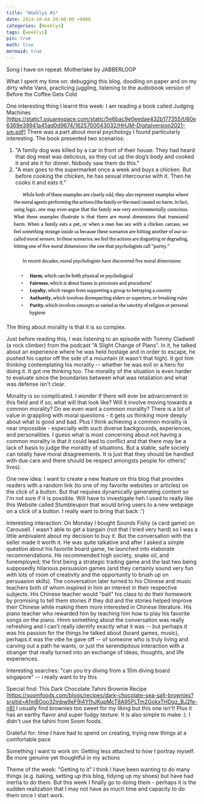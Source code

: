 ```yaml
---
title: "Weeklys #1"
date: 2024-10-04 20:00:00 +0800
categories: [Weeklys]
tags: [weeklys]
pin: true
math: true
mermaid: true
---
```


Song I have on repeat: Motherlake by JABBERLOOP

What I spent my time on: debugging this blog, doodling on paper and on my dirty white Vans, practicing juggling, listening to the audiobook version of Before the Coffee Gets Cold

One interesting thing I learnt this week: I am reading a book called Judging Machines [https://static1.squarespace.com/static/5e6bac9e0eedae432b177355/t/60e6369e39941a45ad0d9674/1625700043032/HHJM-Digitalversion2021-sm.pdf]
There was a part about moral psychology I found particularly interesting. The book presented two scenarios:

1. "A family dog was killed by a car in front of their house. They had heard that dog meat was delicious, so they cut up the dog’s body and cooked it and ate it for dinner. Nobody saw them do this."
2. "A man goes to the supermarket once a week and buys a chicken. But before cooking the chicken, he has sexual intercourse with it. Then he cooks it and eats it."

![judging machines moral psychology dimensions](/assets/images/judging-machines-moral-psychology-dimensions.jpg)

The thing about morality is that it is so complex. 

Just before reading this, I was listening to an episode with Tommy Cladwell (a rock climber) from the podcast "A Slight Change of Plans". In it, he talked about an experience where he was held hostage and in order to escape, he pushed his captor off the side of a mountain (it wasn't that high). It got him thinking contemplating his morality -- whether he was evil or a hero for doing it. It got me thinking too. The morality of the situation is even harder to evaluate since the boundaries between what was retaliation and what was defense isn't clear.

Morality is so complicated. I wonder if there will ever be advancement in this field and if so, what will that look like? Will it involve moving towards a common morality? Do we even want a common morality? There is a lot of value in grappling with moral questions - it gets us thinking more deeply about what is good and bad. Plus I think achieving a common morality is near impossible - especially with such diverse backgrounds, experiences, and personalities. I guess what is most concerning about not having a common morality is that it could lead to conflict and that there may be a lack of basis to judge the morality of situations. But a stable, safe society can totally have moral disagreements. It is just that they should be handled with due care and there should be respect amongsts people for others(' lives).

One new idea: I want to create a new feature on this blog that provides readers with a random link (to one of my favorite websites or articles) on the click of a button. But that requires dynamically generating content so I'm not sure if it is possible. Will have to investigate heh
I used to really like this Website called Stumbleupon that would bring users to a new webpage on a click of a button. I really want to bring that back :')

Interesting interaction: On Monday I bought Sounds Fishy (a card game) on Carousell. I wasn't able to get a bargain (not that I tried very hard) so I was a little ambivalent about my decision to buy it. But the conversation with the seller made it worth it. He was quite talkative and after I asked a simple question about his favorite board game, he launched into elaborate recommendations. He recommended high society, snake oil, and funemployed; the first being a strategic trading game and the last two being supposedly hilarious persuasion games (and they certainly sound very fun with lots of room of creativity and the opportunity to brush up on persuasion skills). The conversation later turned to his Chinese and music teachers both of whom inspired in him an interest in their respective subjects. His Chinese teacher would "bait" his class to do their homework by promising to tell them stories if they did and the stories helped improve their Chinese while making them more interested in Chinese literature. His piano teacher who rewarded him by teaching him how to play his favorite songs on the piano. Hmm something about the conversation was really refreshing and I can't really identify exactly what it was -- but perhaps it was his passion for the things he talked about (board games, music), perhaps it was the vibe he gave off -- of someone who is truly living and carving out a path he wants, or just the serendipitous interaction with a stranger that really turned into an exchange of ideas, thoughts, and life experiences. 

Interesting searches:
"can you try diving from a 10m diving board singapore" -- i really want to try this

Special find: This Dark Chocolate Tahini Brownie Recipe [https://soomfoods.com/blogs/recipes/dark-chocolate-sea-salt-brownies?srsltid=AfmBOoo32jnbw9eF9i4YfhJKupMcT8A95PLTm2GokxTHDqz_BJ2fe-n8]
I usually find brownies too sweet for my liking but this one isn't! Plus it has an earthy flavor and super fudgy texture. It is also simple to make :). I didn't use the tahini from Soom foods.

Grateful for: time I have had to spend on creating, trying new things at a comfortable pace

Something I want to work on: Getting less attached to how I portray myself. Be more genuine yet thoughtful in my actions

Theme of the week: "Getting to it"
I think I have been wanting to do many things (e.g. baking, setting up this blog, tidying up my shoes) but have had inertia to do them. But this week I finally go to doing them - perhaps it is the sudden realization that I may not have as much time and capacity to do them once I start work.